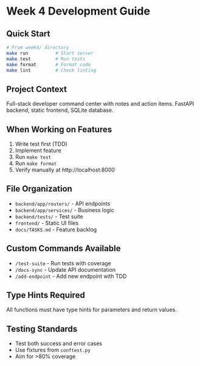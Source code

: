 # Week 4 Development Guide

## Quick Start
```bash
# From week4/ directory
make run          # Start server
make test         # Run tests
make format       # Format code
make lint         # Check linting
```

## Project Context
Full-stack developer command center with notes and action items. FastAPI backend, static frontend, SQLite database.

## When Working on Features
1. Write test first (TDD)
2. Implement feature
3. Run `make test` 
4. Run `make format`
5. Verify manually at http://localhost:8000

## File Organization
- `backend/app/routers/` - API endpoints
- `backend/app/services/` - Business logic
- `backend/tests/` - Test suite
- `frontend/` - Static UI files
- `docs/TASKS.md` - Feature backlog

## Custom Commands Available
- `/test-suite` - Run tests with coverage
- `/docs-sync` - Update API documentation
- `/add-endpoint` - Add new endpoint with TDD

## Type Hints Required
All functions must have type hints for parameters and return values.

## Testing Standards
- Test both success and error cases
- Use fixtures from `conftest.py`
- Aim for >80% coverage

